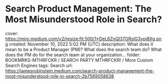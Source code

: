 # Search Product Management: The Most Misunderstood Role in Search?

cover: https://miro.medium.com/v2/resize:fit:500/1*DeL6ZnQI37GRslG3ypj8Xg.png
created: November 10, 2022 5:02 PM (UTC)
description: What does it mean to be a Product Manager (PM)? What does the search team do? What does the PM do for the search team at your organization…
folder: BOOKMRKS-MTHRFCKR / SEARCH PARTY MTHRFCKR! / More Custom Search Engines
tags: Search
url: https://jamesrubinstein.medium.com/search-product-management-the-most-misunderstood-role-in-search-2b7569058638